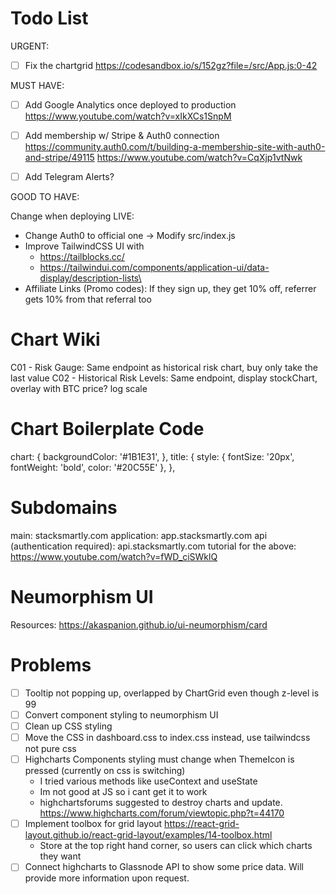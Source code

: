 # Todo List

URGENT:
- [ ] Fix the chartgrid
https://codesandbox.io/s/152gz?file=/src/App.js:0-42


MUST HAVE:
- [ ] Add Google Analytics once deployed to production
    https://www.youtube.com/watch?v=xIkXCs1SnpM
- [ ] Add membership w/ Stripe & Auth0 connection
    https://community.auth0.com/t/building-a-membership-site-with-auth0-and-stripe/49115
   https://www.youtube.com/watch?v=CqXjp1vtNwk
- [ ] Add Telegram Alerts?
    

GOOD TO HAVE:

Change when deploying LIVE:
- Change Auth0 to official one -> Modify src/index.js
- Improve TailwindCSS UI with
    - https://tailblocks.cc/
    - https://tailwindui.com/components/application-ui/data-display/description-lists\
- Affiliate Links (Promo codes): If they sign up, they get 10% off, referrer gets 10% from that referral too


# Chart Wiki
C01 - Risk Gauge: Same endpoint as historical risk chart, buy only take the last value
C02 - Historical Risk Levels: Same endpoint, display stockChart, overlay with BTC price? log scale

# Chart Boilerplate Code
chart: {
    backgroundColor: '#1B1E31',
},
title: {
    style: {
        fontSize: '20px',
        fontWeight: 'bold',
        color: '#20C55E'
    },
},

# Subdomains
main: stacksmartly.com
application: app.stacksmartly.com
api (authentication required): api.stacksmartly.com
tutorial for the above: https://www.youtube.com/watch?v=fWD_ciSWklQ


# Neumorphism UI
Resources:
https://akaspanion.github.io/ui-neumorphism/card


# Problems
- [ ] Tooltip not popping up, overlapped by ChartGrid even though z-level is 99
- [ ] Convert component styling to neumorphism UI
- [ ] Clean up CSS styling 
- [ ] Move the CSS in dashboard.css to index.css instead, use tailwindcss not pure css
- [ ] Highcharts Components styling must change when ThemeIcon is pressed (currently on css is switching)
    - I tried various methods like useContext and useState
    - Im not good at JS so i cant get it to work
    - highchartsforums suggested to destroy charts and update. https://www.highcharts.com/forum/viewtopic.php?t=44170
- [ ] Implement toolbox for grid layout https://react-grid-layout.github.io/react-grid-layout/examples/14-toolbox.html
    - Store at the top right hand corner, so users can click which charts they want
- [ ] Connect highcharts to Glassnode API to show some price data. Will provide more information upon request.
